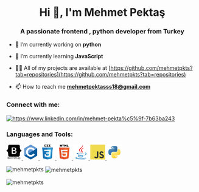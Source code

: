 <h1 align="center">Hi 👋, I'm Mehmet Pektaş</h1>
<h3 align="center">A passionate frontend , python developer from Turkey</h3>

- 🔭 I’m currently working on **python**

- 🌱 I’m currently learning **JavaScript**

- 👨‍💻 All of my projects are available at [https://github.com/mehmetpkts?tab=repositories](https://github.com/mehmetpkts?tab=repositories)

- 📫 How to reach me **mehmetpektasss18@gmail.com**

<h3 align="left">Connect with me:</h3>
<p align="left">
<a href="https://www.linkedin.com/in/mehmet-pekta%c5%9f-7b63ba243" target="blank"><img align="center" src="https://raw.githubusercontent.com/rahuldkjain/github-profile-readme-generator/master/src/images/icons/Social/linked-in-alt.svg" alt="https://www.linkedin.com/in/mehmet-pekta%c5%9f-7b63ba243" height="30" width="40" /></a>
</p>

<h3 align="left">Languages and Tools:</h3>
<p align="left"> <a href="https://getbootstrap.com" target="_blank" rel="noreferrer"> <img src="https://raw.githubusercontent.com/devicons/devicon/master/icons/bootstrap/bootstrap-plain-wordmark.svg" alt="bootstrap" width="40" height="40"/> </a> <a href="https://www.cprogramming.com/" target="_blank" rel="noreferrer"> <img src="https://raw.githubusercontent.com/devicons/devicon/master/icons/c/c-original.svg" alt="c" width="40" height="40"/> </a> <a href="https://www.w3schools.com/css/" target="_blank" rel="noreferrer"> <img src="https://raw.githubusercontent.com/devicons/devicon/master/icons/css3/css3-original-wordmark.svg" alt="css3" width="40" height="40"/> </a> <a href="https://www.w3.org/html/" target="_blank" rel="noreferrer"> <img src="https://raw.githubusercontent.com/devicons/devicon/master/icons/html5/html5-original-wordmark.svg" alt="html5" width="40" height="40"/> </a> <a href="https://www.java.com" target="_blank" rel="noreferrer"> <img src="https://raw.githubusercontent.com/devicons/devicon/master/icons/java/java-original.svg" alt="java" width="40" height="40"/> </a> <a href="https://developer.mozilla.org/en-US/docs/Web/JavaScript" target="_blank" rel="noreferrer"> <img src="https://raw.githubusercontent.com/devicons/devicon/master/icons/javascript/javascript-original.svg" alt="javascript" width="40" height="40"/> </a> <a href="https://www.python.org" target="_blank" rel="noreferrer"> <img src="https://raw.githubusercontent.com/devicons/devicon/master/icons/python/python-original.svg" alt="python" width="40" height="40"/> </a> </p>

<p><img align="left" src="https://github-readme-stats.vercel.app/api/top-langs?username=mehmetpkts&show_icons=true&locale=en&layout=compact" alt="mehmetpkts" /></p>

<p>&nbsp;<img align="center" src="https://github-readme-stats.vercel.app/api?username=mehmetpkts&show_icons=true&locale=en" alt="mehmetpkts" /></p>

<p><img align="center" src="https://github-readme-streak-stats.herokuapp.com/?user=mehmetpkts&" alt="mehmetpkts" /></p>
